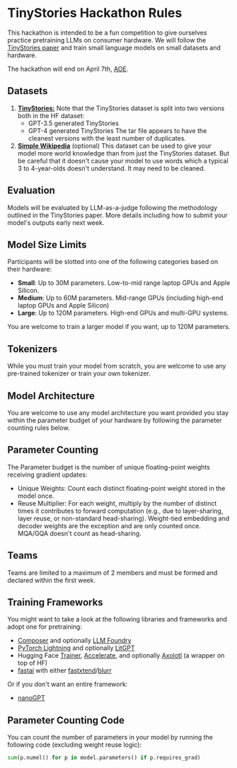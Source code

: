 # TinyStories Hackathon Rules
This hackathon is intended to be a fun competition to give ourselves practice pretraining LLMs on consumer hardware. We will follow the [TinyStories paper](<https://arxiv.org/abs/2305.07759>) and train small language models on small datasets and hardware.

The hackathon will end on April 7th, [AOE](<https://en.wikipedia.org/wiki/Anywhere_on_Earth>).

## Datasets
1. [**TinyStories:**](<https://huggingface.co/datasets/roneneldan/TinyStories>)
   Note that the TinyStories dataset is split into two versions both in the HF dataset:
     - GPT-3.5 generated TinyStories
    - GPT-4 generated TinyStories
   The tar file appears to have the cleanest versions with the least number of duplicates.
2. **[Simple Wikipedia](<https://huggingface.co/datasets/lsb/simplewiki2023>)** (optional)
   This dataset can be used to give your model more world knowledge than from just the TinyStories dataset. But be careful that it doesn't cause your model to use words which a typical 3 to 4-year-olds doesn't understand. It may need to be cleaned.

## Evaluation
Models will be evaluated by LLM-as-a-judge following the methodology outlined in the TinyStories paper. More details including how to submit your model's outputs early next week.

## Model Size Limits
Participants will be slotted into one of the following categories based on their hardware:
- **Small**: Up to 30M parameters. Low-to-mid range laptop GPUs and Apple Silicon.
- **Medium**: Up to 60M parameters. Mid-range GPUs (including high-end laptop GPUs and Apple Silicon)
- **Large**: Up to 120M parameters. High-end GPUs and multi-GPU systems.

You are welcome to train a larger model if you want, up to 120M parameters.

## Tokenizers
While you must train your model from scratch, you are welcome to use any pre-trained tokenizer or train your own tokenizer.

## Model Architecture
You are welcome to use any model architecture you want provided you stay within the parameter budget of your hardware by following the parameter counting rules below.

## Parameter Counting
The Parameter budget is the number of unique floating-point weights receiving gradient updates:
- Unique Weights: Count each distinct floating-point weight stored in the model once.
- Reuse Multiplier: For each weight, multiply by the number of distinct times it contributes to forward computation (e.g., due to layer-sharing, layer reuse, or non-standard head-sharing). Weight-tied embedding and decoder weights are the exception and are only counted once. MQA/GQA doesn't count as head-sharing.

## Teams
Teams are limited to a maximum of 2 members and must be formed and declared within the first week.

## Training Frameworks
You might want to take a look at the following libraries and frameworks and adopt one for pretraining:
- [Composer](https://docs.mosaicml.com/projects/composer/en/stable/index.html) and optionally [LLM Foundry](https://github.com/mosaicml/llm-foundry)
- [PyTorch Lightning](https://lightning.ai/docs/pytorch/stable/) and optionally [LitGPT](https://github.com/Lightning-AI/litgpt)
- Hugging Face [Trainer](https://huggingface.co/docs/transformers/en/main_classes/trainer), [Accelerate](https://huggingface.co/docs/accelerate/en/index), and optionally [Axolotl](https://axolotl-ai-cloud.github.io/axolotl/) (a wrapper on top of HF)
- [fastai](https://docs.fast.ai/) with either [fastxtend](https://fastxtend.benjaminwarner.dev/text.huggingface.html)/[blurr](https://ohmeow.github.io/blurr/)

Or if you don't want an entire framework:
- [nanoGPT](https://github.com/karpathy/nanoGPT)

## Parameter Counting Code
You can count the number of parameters in your model by running the following code (excluding weight reuse logic):
```python
sum(p.numel() for p in model.parameters() if p.requires_grad)
```